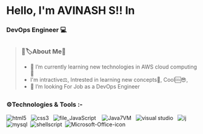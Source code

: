 # Hello, I'm AVINASH S!! In 
### DevOps Engineer 💻
##

> ### 💬🏷️About Me💬
>* 🌱 I’m currently learning new technologies in AWS cloud computing 🌱
>*  I'm intractive⚖️, 
 Intrested in learning new concepts🧲,
 Cool🆒😎,
>*  🤔 I’m looking For Job as a DevOps Engineer
 
##

 ### ⚙️Technologies & Tools :- 


 ![html5](https://user-images.githubusercontent.com/67726799/137287921-cd6e9226-104c-46f9-a221-b4a799972fcf.png)&nbsp;&nbsp;&nbsp;![css3](https://user-images.githubusercontent.com/67726799/137288333-dcfe62f2-9c5d-4bc3-961d-39a01e3b319c.png)&nbsp;&nbsp;&nbsp;![file_JavaScript](https://user-images.githubusercontent.com/67726799/137288759-2853727f-c194-4ad9-9359-61f084b8a76e.png)&nbsp;&nbsp;&nbsp; ![Java7VM](https://user-images.githubusercontent.com/67726799/137289862-fa6777d7-0827-4dd6-adb5-4525557d8936.png)&nbsp;&nbsp;&nbsp;![visual studio](https://user-images.githubusercontent.com/67726799/137289433-03fbdfd1-2dcf-4b16-b1cb-8ea148b60a80.png)&nbsp;&nbsp;&nbsp;![ij](https://user-images.githubusercontent.com/67726799/137284759-cc36a0cb-1358-4586-b168-34d427666fd6.png)&nbsp;&nbsp;&nbsp;![mysql](https://user-images.githubusercontent.com/67726799/137290155-9b9f6c1e-1029-44ea-b10d-0617d2dcd6f2.png)&nbsp;&nbsp;![shellscript](https://user-images.githubusercontent.com/67726799/137290593-2c3754a4-f8c5-4864-886c-824705aa9330.png)&nbsp;&nbsp;![Microsoft-Office-icon](https://user-images.githubusercontent.com/67726799/137291079-d161b51b-64fb-4acd-95cd-d6d506ecdeea.png)

